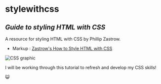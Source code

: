 # stylewithcss

## *Guide to styling HTML with CSS*

A resource for styling HTML with CSS by Phillip Zastrow. 

- Markup :  [Zastrow's How to Style HTML with CSS](https://www.digitalocean.com/community/tutorial_series/how-to-style-html-with-css)

![CSS graphic](https://i0.wp.com/css-tricks.com/wp-content/uploads/2021/01/html5-css3.jpg?resize=1000%2C500&ssl=1)

I will be working through this tutorial to refresh and develop my CSS skills! 

:smiley_cat:


